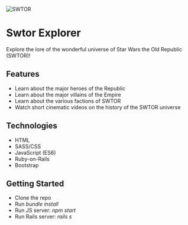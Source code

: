 ![SWTOR](https://cdn.blizzardwatch.com/wp-content/uploads/2018/07/ah-swtor-7-30-18.jpg)

# Swtor Explorer
Explore the lore of the wonderful universe of Star Wars the Old Republic (SWTOR)!

## Features
- Learn about the major heroes of the Republic
- Learn about the major villains of the Empire
- Learn about the various factions of SWTOR
- Watch short cinematic videos on the history of the SWTOR universe

## Technologies
- HTML
- SASS/CSS
- JavaScript (ES6)
- Ruby-on-Rails
- Bootstrap

## Getting Started
- Clone the repo
- Run *bundle install*
- Run JS server: *npm start*
- Run Rails server: *rails s*

